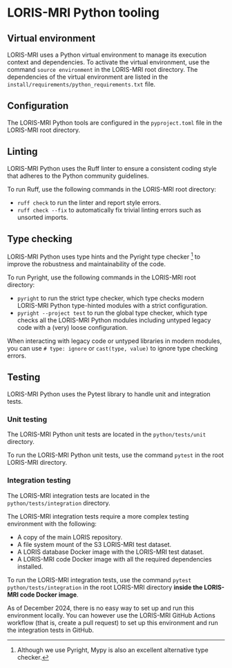 # LORIS-MRI Python tooling

## Virtual environment

LORIS-MRI uses a Python virtual environment to manage its execution context and dependencies. To activate the virtual environment, use the command `source environment` in the LORIS-MRI root directory. The dependencies of the virtual environment are listed in the `install/requirements/python_requirements.txt` file.

## Configuration

The LORIS-MRI Python tools are configured in the `pyproject.toml` file in the LORIS-MRI root directory.

## Linting

LORIS-MRI Python uses the Ruff linter to ensure a consistent coding style that adheres to the Python community guidelines.

To run Ruff, use the following commands in the LORIS-MRI root directory:
* `ruff check` to run the linter and report style errors.
* `ruff check --fix` to automatically fix trivial linting errors such as unsorted imports.

## Type checking

LORIS-MRI Python uses type hints and the Pyright type checker [^3] to improve the robustness and maintainability of the code.

To run Pyright, use the following commands in the LORIS-MRI root directory:
* `pyright` to run the strict type checker, which type checks modern LORIS-MRI Python type-hinted modules with a strict configuration.
* `pyright --project test` to run the global type checker, which type checks all the LORIS-MRI Python modules including untyped legacy code with a (very) loose configuration.

When interacting with legacy code or untyped libraries in modern modules, you can use `# type: ignore` or `cast(type, value)` to ignore type checking errors.

[^3]: Although we use Pyright, Mypy is also an excellent alternative type checker.

## Testing

LORIS-MRI Python uses the Pytest library to handle unit and integration tests.

### Unit testing

The LORIS-MRI Python unit tests are located in the `python/tests/unit` directory.

To run the LORIS-MRI Python unit tests, use the command `pytest` in the root LORIS-MRI directory.

### Integration testing

The LORIS-MRI integration tests are located in the `python/tests/integration` directory.

The LORIS-MRI integration tests require a more complex testing environment with the following:
- A copy of the main LORIS repository.
- A file system mount of the S3 LORIS-MRI test dataset.
- A LORIS database Docker image with the LORIS-MRI test dataset.
- A LORIS-MRI code Docker image with all the required dependencies installed.

To run the LORIS-MRI integration tests, use the command `pytest python/tests/integration` in the root LORIS-MRI directory **inside the LORIS-MRI code Docker image**.

As of December 2024, there is no easy way to set up and run this environment locally. You can however use the LORIS-MRI GitHub Actions workflow (that is, create a pull request) to set up this environment and run the integration tests in GitHub.
